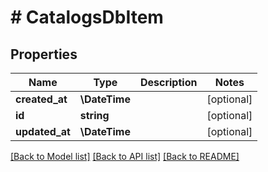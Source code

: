# # CatalogsDbItem

## Properties

Name | Type | Description | Notes
------------ | ------------- | ------------- | -------------
**created_at** | **\DateTime** |  | [optional]
**id** | **string** |  | [optional]
**updated_at** | **\DateTime** |  | [optional]

[[Back to Model list]](../../README.md#models) [[Back to API list]](../../README.md#endpoints) [[Back to README]](../../README.md)
